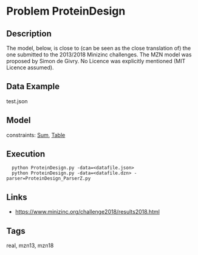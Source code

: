 # Problem ProteinDesign
## Description
The model, below, is close to (can be seen as the close translation of) the one submitted to the 2013/2018 Minizinc challenges.
The MZN model was proposed by Simon de Givry.
No Licence was explicitly mentioned (MIT Licence assumed).

## Data Example
  test.json

## Model
  constraints: [Sum](http://pycsp.org/documentation/constraints/Sum), [Table](http://pycsp.org/documentation/constraints/Table)

## Execution
```
  python ProteinDesign.py -data=<datafile.json>
  python ProteinDesign.py -data=<datafile.dzn> -parser=ProteinDesign_ParserZ.py
```

## Links
  - https://www.minizinc.org/challenge2018/results2018.html

## Tags
  real, mzn13, mzn18
